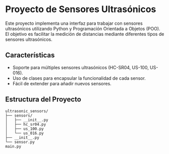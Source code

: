 # Proyecto de Sensores Ultrasónicos

Este proyecto implementa una interfaz para trabajar con sensores ultrasónicos utilizando Python y Programación Orientada a Objetos (POO). El objetivo es facilitar la medición de distancias mediante diferentes tipos de sensores ultrasónicos.

## Características

- Soporte para múltiples sensores ultrasónicos (HC-SR04, US-100, US-016).
- Uso de clases para encapsular la funcionalidad de cada sensor.
- Fácil de extender para añadir nuevos sensores.

## Estructura del Proyecto

```plaintext
ultrasonic_sensors/
├── sensors/
│   ├── __init__.py
│   ├── hc_sr04.py
│   ├── us_100.py
│   └── us_016.py
├── __init__.py
└── sensor.py
main.py